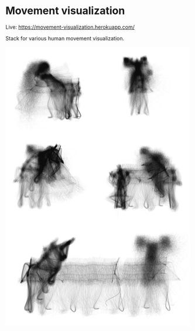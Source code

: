 # Movement visualization

Live: https://movement-visualization.herokuapp.com/

Stack for various human movement visualization.


![Preview of app](doc/preview.png)
